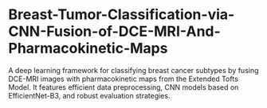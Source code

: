 # Breast-Tumor-Classification-via-CNN-Fusion-of-DCE-MRI-And-Pharmacokinetic-Maps
A deep learning framework for classifying breast cancer subtypes by fusing DCE-MRI images with pharmacokinetic maps from the Extended Tofts Model. It features efficient data preprocessing, CNN models based on EfficientNet-B3, and robust evaluation strategies.

